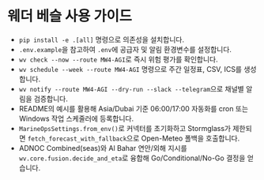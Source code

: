 # 웨더 베슬 사용 가이드

- `pip install -e .[all]` 명령으로 의존성을 설치합니다.
- `.env.example`을 참고하여 `.env`에 공급자 및 알림 환경변수를 설정합니다.
- `wv check --now --route MW4-AGI`로 즉시 위험 평가를 확인합니다.
- `wv schedule --week --route MW4-AGI` 명령으로 주간 일정표, CSV, ICS를 생성합니다.
- `wv notify --route MW4-AGI --dry-run --slack --telegram`으로 채널별 알림을 검증합니다.
- README의 예시를 활용해 Asia/Dubai 기준 06:00/17:00 자동화를 cron 또는 Windows 작업 스케줄러에 등록합니다.
- `MarineOpsSettings.from_env()`로 커넥터를 초기화하고 Stormglass가 제한되면 `fetch_forecast_with_fallback`으로 Open-Meteo 폴백을 호출합니다.
- ADNOC Combined(seas)와 Al Bahar 연안/외해 지시를 `wv.core.fusion.decide_and_eta`로 융합해 Go/Conditional/No-Go 결정을 얻습니다.
